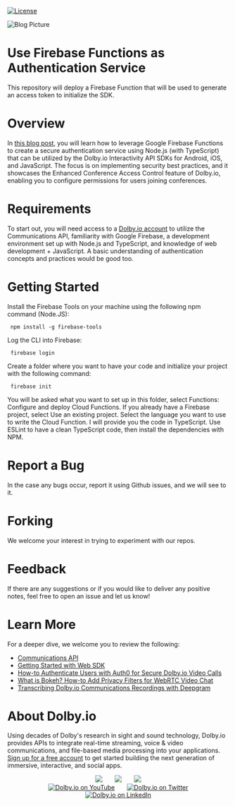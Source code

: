 [![License](https://img.shields.io/github/license/dolbyio-samples/blog-firebase-functions)](LICENSE)

![Blog Picture](https://dolby.io/wp-content/uploads/2021/09/Using-Firebase-Functions-as-a-Conferencing-Authentication-Service.jpg)
# Use Firebase Functions as Authentication Service
This repository will deploy a Firebase Function that will be used to generate an access token to initialize the SDK.

# Overview
In [this blog post](https://dolby.io/blog/using-firebase-functions-as-a-conferencing-authentication-service/), you will learn how to leverage Google Firebase Functions to create a secure authentication service using Node.js (with TypeScript) that can be utilized by the Dolby.io Interactivity API SDKs for Android, iOS, and JavaScript. The focus is on implementing security best practices, and it showcases the Enhanced Conference Access Control feature of Dolby.io, enabling you to configure permissions for users joining conferences.

# Requirements
To start out, you will need access to a [Dolby.io account](https://dolby.io/) to utilize the Communications API, familiarity with Google Firebase, a development environment set up with Node.js and TypeScript, and knowledge of web development + JavaScript. A basic understanding of authentication concepts and practices would be good too. 

# Getting Started 
Install the Firebase Tools on your machine using the following npm command (Node.JS):

<code> npm install -g firebase-tools </code>

Log the CLI into Firebase:

<code> firebase login </code>

Create a folder where you want to have your code and initialize your project with the following command:

<code> firebase init </code>

You will be asked what you want to set up in this folder, select Functions: Configure and deploy Cloud Functions. If you already have a Firebase project, select Use an existing project. Select the language you want to use to write the Cloud Function. I will provide you the code in TypeScript. Use ESLint to have a clean TypeScript code, then install the dependencies with NPM.

# Report a Bug 
In the case any bugs occur, report it using Github issues, and we will see to it. 

# Forking
We welcome your interest in trying to experiment with our repos.

# Feedback 
If there are any suggestions or if you would like to deliver any positive notes, feel free to open an issue and let us know!

# Learn More
For a deeper dive, we welcome you to review the following:
 - [Communications API](https://docs.dolby.io/communications-apis/docs)
 - [Getting Started with Web SDK](https://docs.dolby.io/communications-apis/docs/getting-started-with-the-javascript-sdk)
 - [How-to Authenticate Users with Auth0 for Secure Dolby.io Video Calls](https://dolby.io/blog/how-to-authenticate-users-with-auth0-for-secure-dolby-io-video-calls/)
 - [What is Bokeh? How-to Add Privacy Filters for WebRTC Video Chat](https://dolby.io/blog/what-is-bokeh-how-to-add-privacy-filters-for-webrtc-video-chat/)
 - [Transcribing Dolby.io Communications Recordings with Deepgram](https://dolby.io/blog/transcribing-dolby-io-communications-recordings-with-deepgram/)

# About Dolby.io
Using decades of Dolby's research in sight and sound technology, Dolby.io provides APIs to integrate real-time streaming, voice & video communications, and file-based media processing into your applications. [Sign up for a free account](https://dashboard.dolby.io/signup/) to get started building the next generation of immersive, interactive, and social apps.

<div align="center">
  <a href="https://dolby.io/" target="_blank"><img src="https://img.shields.io/badge/Dolby.io-0A0A0A?style=for-the-badge&logo=dolby&logoColor=white"/></a>
&nbsp; &nbsp; &nbsp;
  <a href="https://docs.dolby.io/" target="_blank"><img src="https://img.shields.io/badge/Dolby.io-Docs-0A0A0A?style=for-the-badge&logoColor=white"/></a>
&nbsp; &nbsp; &nbsp;
  <a href="https://dolby.io/blog/category/developer/" target="_blank"><img src="https://img.shields.io/badge/Dolby.io-Blog-0A0A0A?style=for-the-badge&logoColor=white"/></a>
</div>

<div align="center">
&nbsp; &nbsp; &nbsp;
  <a href="https://youtube.com/@dolbyio" target="_blank"><img src="https://img.shields.io/badge/YouTube-red?style=flat-square&logo=youtube&logoColor=white" alt="Dolby.io on YouTube"/></a>
&nbsp; &nbsp; &nbsp; 
  <a href="https://twitter.com/dolbyio" target="_blank"><img src="https://img.shields.io/badge/Twitter-blue?style=flat-square&logo=twitter&logoColor=white" alt="Dolby.io on Twitter"/></a>
&nbsp; &nbsp; &nbsp;
  <a href="https://www.linkedin.com/company/dolbyio/" target="_blank"><img src="https://img.shields.io/badge/LinkedIn-0077B5?style=flat-square&logo=linkedin&logoColor=white" alt="Dolby.io on LinkedIn"/></a>
</div>
